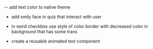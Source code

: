 -- add text color to native theme

- add smily face in quiz that interact with user

- in word checkbox use style of color border with decreased color in background that has some trans
- create a reusable animated text component
